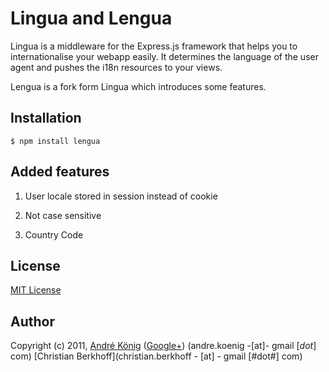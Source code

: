 # Lingua and Lengua

Lingua is a middleware for the Express.js framework that helps you to internationalise your webapp easily. It determines the language of the user agent and pushes the i18n resources to your views.

Lengua is a fork form Lingua which introduces some features.

## Installation

    $ npm install lengua

## Added features

1. User locale stored in session instead of cookie

2. Not case sensitive

3. Country Code

## License

[MIT License](http://www.opensource.org/licenses/mit-license.php)

## Author

Copyright (c) 2011, 
[André König](http://lochkartenstanzer.de) ([Google+](http://profile.lochkartenstanzer.de)) (andre.koenig -[at]- gmail [*dot*] com)
[Christian Berkhoff](christian.berkhoff - [at] - gmail [#dot#] com)
